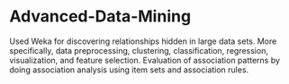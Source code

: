 # Advanced-Data-Mining
Used Weka for discovering relationships hidden in large data sets. More specifically, data preprocessing, clustering, classification, regression, visualization, and feature selection. Evaluation of association patterns by doing association analysis using item sets and association rules.
